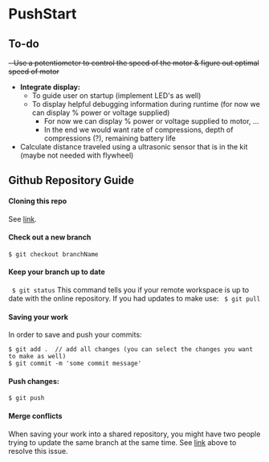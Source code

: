 # PushStart 
## To-do
~~- Use a potentiometer to control the speed of the motor & figure out optimal speed of motor~~
- **Integrate display:**
  - To guide user on startup (implement LED's as well)
  - To display helpful debugging information during runtime (for now we can display % power or voltage supplied) 
    - For now we can display % power or voltage supplied to motor, ...
    - In the end we would want rate of compressions, depth of compressions (?), remaining battery life   
- Calculate distance traveled using a ultrasonic sensor that is in the kit (maybe not needed with flywheel)


## Github Repository Guide
#### Cloning this repo
See [link](https://docs.github.com/en/github/creating-cloning-and-archiving-repositories/cloning-a-repository#cloning-a-repository-using-the-command-line).

#### Check out a new branch
``` $ git checkout branchName ```

#### Keep your branch up to date
``` $ git status```
This command tells you if your remote workspace is up to date with the online repository. If you had updates to make use:
``` $ git pull```

#### Saving your work
In order to save and push your commits:
```
$ git add .  // add all changes (you can select the changes you want to make as well)
$ git commit -m 'some commit message'
```

#### Push changes:
``` $ git push ```

#### Merge conflicts
When saving your work into a shared repository, you might have two people trying to update the same branch at the same time. See [link](https://docs.github.com/en/github/collaborating-with-issues-and-pull-requests/resolving-a-merge-conflict-on-github) above to resolve this issue. 
